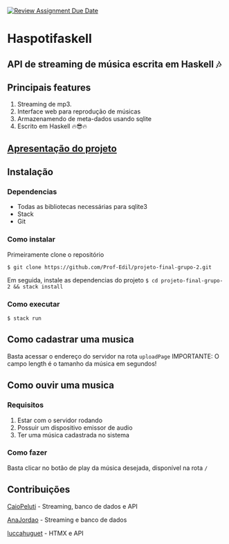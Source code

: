 [![Review Assignment Due Date](https://classroom.github.com/assets/deadline-readme-button-24ddc0f5d75046c5622901739e7c5dd533143b0c8e959d652212380cedb1ea36.svg)](https://classroom.github.com/a/hiWa6Cqc)

# Haspotifaskell
## API de streaming de música escrita em Haskell 🎶
## Principais features 
1. Streaming de mp3.
2. Interface web para reprodução de músicas
3. Armazenamendo de meta-dados usando sqlite
4. Escrito em Haskell 🔥😎🔥

## [Apresentação do projeto](https://youtu.be/5d6j80Eb98w)

## Instalação
### Dependencias
- Todas as bibliotecas necessárias para sqlite3
- Stack
- Git

### Como instalar
Primeiramente clone o repositório

`$ git clone https://github.com/Prof-Edil/projeto-final-grupo-2.git`

Em seguida, instale as dependencias do projeto
`$ cd projeto-final-grupo-2 && stack install`

### Como executar

`$ stack run`

## Como cadastrar uma musica
Basta acessar o endereço do servidor na rota `uploadPage`
IMPORTANTE: O campo length é o tamanho da música em segundos!

## Como ouvir uma musica
### Requisitos
1. Estar com o servidor rodando
2. Possuir um dispositivo emissor de audio
3. Ter uma música cadastrada no sistema
### Como fazer
Basta clicar no botão de play da música desejada, disponível na rota `/`

## Contribuições
[CaioPeluti](https://github.com/CPeluti) - Streaming, banco de dados e API

[AnaJordao](https://github.com/AnaJordao) - Streaming e banco de dados

[luccahuguet](https://github.com/luccahuguet) - HTMX e API
